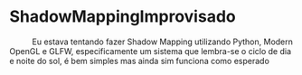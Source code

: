 # ShadowMappingImprovisado
<span style='margin-left:40px;'>Eu estava tentando fazer Shadow Mapping utilizando Python, Modern OpenGL e GLFW, especificamente um sistema que lembra-se o ciclo de dia e noite do sol, é bem simples mas ainda sim funciona como esperado</span>
